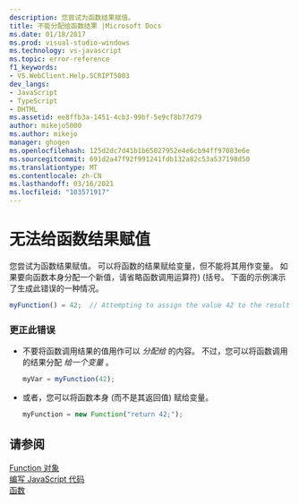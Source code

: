 ```yaml
---
description: 您尝试为函数结果赋值。
title: 不能分配给函数结果 |Microsoft Docs
ms.date: 01/18/2017
ms.prod: visual-studio-windows
ms.technology: vs-javascript
ms.topic: error-reference
f1_keywords:
- VS.WebClient.Help.SCRIPT5003
dev_langs:
- JavaScript
- TypeScript
- DHTML
ms.assetid: ee8ffb3a-1451-4cb3-99bf-5e9cf8b77d79
author: mikejo5000
ms.author: mikejo
manager: ghogen
ms.openlocfilehash: 125d2dc7d41b1b65027952e4e6cb94ff97083e6e
ms.sourcegitcommit: 691d2a47f92f991241fdb132a82c53a537198d50
ms.translationtype: MT
ms.contentlocale: zh-CN
ms.lasthandoff: 03/16/2021
ms.locfileid: "103571917"
---
```

# <a name="cannot-assign-to-a-function-result"></a>无法给函数结果赋值
您尝试为函数结果赋值。 可以将函数的结果赋给变量，但不能将其用作变量。 如果要向函数本身分配一个新值，请省略函数调用运算符)  (括号。 下面的示例演示了生成此错误的一种情况。  
  
```js
myFunction() = 42;  // Attempting to assign the value 42 to the result of the function call.  
```  
  
### <a name="to-correct-this-error"></a>更正此错误  
  
- 不要将函数调用结果的值用作可以 *分配给* 的内容。 不过，您可以将函数调用的结果分配 *给一个变量* 。  
  
    ```JavaScript  
    myVar = myFunction(42);  
    ```  
  
- 或者，您可以将函数本身 (而不是其返回值) 赋给变量。  
  
    ```JavaScript  
    myFunction = new Function("return 42;");  
    ```  
  
## <a name="see-also"></a>请参阅  
 [Function 对象](https://developer.mozilla.org/docs/Web/JavaScript/Reference/Global_Objects/Function)   
 [编写 JavaScript 代码](https://developer.mozilla.org/docs/Learn/Getting_started_with_the_web/JavaScript_basics)   
 [函数](https://developer.mozilla.org/docs/Learn/JavaScript/Building_blocks/Functions)
